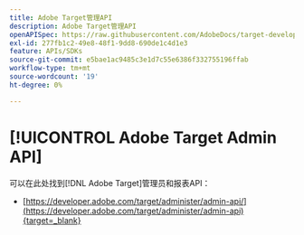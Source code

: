 ```yaml
---
title: Adobe Target管理API
description: Adobe Target管理API
openAPISpec: https://raw.githubusercontent.com/AdobeDocs/target-developers/main/src/admin-api.json
exl-id: 277fb1c2-49e8-48f1-9dd8-690de1c4d1e3
feature: APIs/SDKs
source-git-commit: e5bae1ac9485c3e1d7c55e6386f332755196ffab
workflow-type: tm+mt
source-wordcount: '19'
ht-degree: 0%

---
```


# [!UICONTROL Adobe Target Admin API]

可以在此处找到[!DNL Adobe Target]管理员和报表API：

* [https://developer.adobe.com/target/administer/admin-api/](https://developer.adobe.com/target/administer/admin-api){target=_blank}
